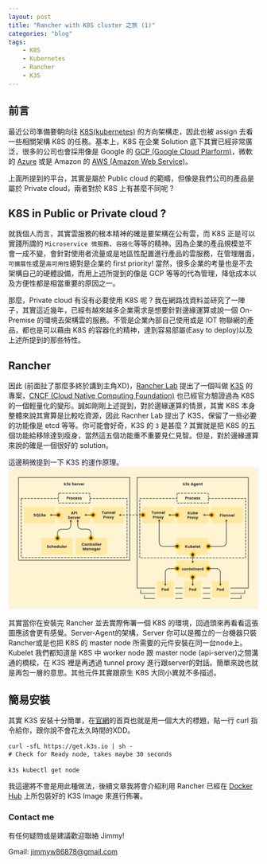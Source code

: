 ```yaml
---
layout: post
title: "Rancher with K8S cluster 之旅 (1)"
categories: "blog"
tags:
    - K8S
    - Kubernetes
    - Rancher
    - K3S
---
```


## 前言

最近公司準備要朝向往 [K8S(kubernetes)](https://kubernetes.io/) 的方向架構走，因此也被 assign 去看一些相關架構 K8S 的任務。基本上，K8S 在企業 Solution 底下其實已經非常廣泛，很多的公司也會採用像是 Google 的 [GCP (Google Cloud Plarform)](https://cloud.google.com/gcp/getting-started?hl=zh-tw)，微軟的 [Azure](https://azure.microsoft.com/zh-tw/) 或是 Amazon 的 [AWS (Amazon Web Service)](https://aws.amazon.com/tw/)。

上面所提到的平台，其實是屬於 Public cloud 的範疇，但像是我們公司的產品是屬於 Private cloud，兩者對於 K8S 上有甚麼不同呢 ?

## K8S in Public or Private cloud ?

就我個人而言，其實雲服務的根本精神的確是要架構在公有雲，而 K8S 正是可以實踐所謂的 `Microservice 微服務`、`容器化`等等的精神。因為企業的產品規模並不會一成不變，會針對使用者流量或是地區性配置進行產品的雲服務，在管理層面，`可擴展性`或是`高可用性`絕對是企業的 first priority! 當然，很多企業的考量也是不去架構自己的硬體設備，而用上述所提到的像是 GCP 等等的代為管理，降低成本以及方便性都是相當重要的原因之一。

那麼，Private cloud 有沒有必要使用 K8S 呢 ? 我在網路找資料並研究了一陣子，其實這近幾年，已經有越來越多企業需求是想要針對邊緣運算或說一個 On-Premise 的環境去架構雲的服務。不管是企業內部自己使用或是 IOT 物聯網的產品，都也是可以藉由 K8S 的容器化的精神，達到容易部屬(Easy to deploy)以及上述所提到的那些特性。

## Rancher

因此 (前面扯了那麼多終於講到主角XD)，[Rancher Lab](https://en.wikipedia.org/wiki/Rancher_Labs) 提出了一個叫做 [K3S](https://k3s.io/) 的專案，[CNCF (Cloud Native Computing Foundation)](https://www.cncf.io/) 也已經官方驗證過為 K8S 的一個輕量化的變形。誠如剛剛上述提到，對於邊緣運算的情景，其實 K8S 本身整體來說其實算是比較吃資源，因此 Racnher Lab 提出了 K3S，保留了一些必要的功能像是 etcd 等等。你可能會好奇，K3S 的 `3` 是甚麼 ? 其實就是把 K8S 的五個功能給移除達到瘦身，當然這五個功能重不重要見仁見智。但是，對於邊緣運算來說的確是一個很好的 solution。

這邊稍微提到一下 K3S 的運作原理。
![img](/img/in-post/rancher1/k3s_arch.PNG)

其實當你在安裝完 Rancher 並去實際佈署一個 K8S 的環境，回過頭來再看看這張圖應該會更有感覺。Server-Agent的架構，Server 你可以是獨立的一台機器只裝Rancher或是也把 K8S 的 master node 所需要的元件安裝在同一台node上。Kubelet 我們都知道是 K8S 中 worker node 跟 master node (api-server)之間溝通的橋樑，在 K3S 裡是再透過 tunnel proxy 進行跟server的對話。簡單來說也就是再包一層的意思。其他元件其實跟原生 K8S 大同小異就不多描述。

## 簡易安裝

其實 K3S 安裝十分簡單，在[官網](https://k3s.io/)的首頁也就是用一個大大的標題，貼一行 curl 指令給你，跟你說不會花太久時間的XDD。
```
curl -sfL https://get.k3s.io | sh -
# Check for Ready node, takes maybe 30 seconds

k3s kubectl get node
```

我這邊將不會是用此種做法，後續文章我將會介紹利用 Rancher 已經在 [Docker Hub](https://hub.docker.com/r/rancher/rancher) 上所包裝好的 K3S Image 來進行佈署。



### Contact me
有任何疑問或是建議歡迎聯絡 Jimmy!

Gmail: jimmyw86878@gmail.com
